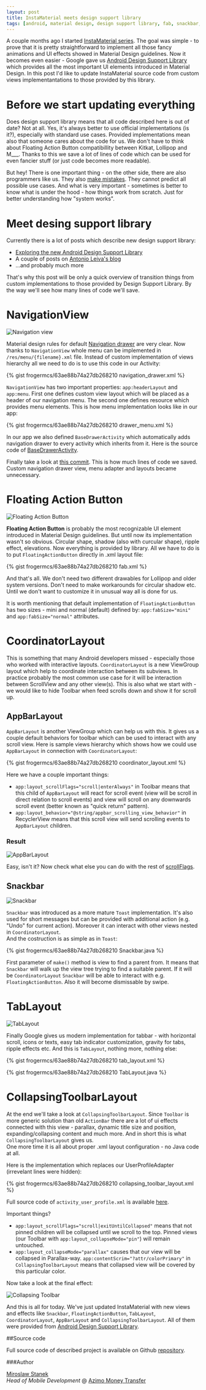 ```yaml
---
layout: post
title: InstaMaterial meets design support library
tags: [android, material design, design support library, fab, snackbar, CoordinatorLayout, TabLayout, NavigationView]
---
```


A couple months ago I started [InstaMaterial series]. The goal was simple - to prove that it is pretty straightforward to implement all those fancy animations and UI effects showed in Material Design guidelines. Now it becomes even easier - Google gave us [Android Design Support Library] which provides all the most important UI elements introduced in Material Design. In this post I'd like to update InstaMaterial source code from custom views implementantations to those provided by this library.

# Before we start updating everything

Does design support library means that all code described here is out of date? Not at all. Yes, it's always better to use official implementations (is it?), especially with standard use cases. Provided implementations mean also that someone cares about the code for us. We don't have to think about Floating Action Button compatibillity between Kitkat, Lollipop and M___. Thanks to this we save a lot of lines of code which can be used for even fancier stuff (or just code becomes more readable). 

But hey! There is one important thing - on the other side, there are also programmers like us. They also [make mistakes]. They cannot predict all possible use cases. And what is very important - sometimes is better to know what is under the hood - how things work from scratch. Just for better understanding how "system works".

# Meet desing support library
Currently there is a lot of posts which describe new design support library:

- [Exploring the new Android Design Support Library]
- A couple of posts on [Antonio Leiva's blog]
- ...and probably much more

That's why this post will be only a quick overview of transition things from custom implementations to those provided by Design Support Library. By the way we'll see how many lines of code we'll save.

# NavigationView

![Navigation view](/images/16/navigation_view.gif "Navigation view")

Material design rules for default [Navigation drawer] are very clear. Now thanks to `NavigationView` whole menu can be implemented in `/res/menu/{filename}.xml` file. Instead of custom implementation of views hierarchy all we need to do is to use this code in our Activity:

{% gist frogermcs/63ae88b74a27db268210 navigation_drawer.xml %}

`NavigationView` has two important properties: `app:headerLayout` and `app:menu`. First one defines custom view layout which will be placed as a header of our navigation menu. The second one defines resource which provides menu elements. This is how menu implementation looks like in our app:

{% gist frogermcs/63ae88b74a27db268210 drawer_menu.xml %}

In our app we also defined `BaseDrawerActivity` which automatically adds navigation drawer to every activity which inherits from it. Here is the source code of [BaseDrawerActivity].

Finally take a look at [this commit]. This is how much lines of code we saved. Custom navigation drawer view, menu adapter and layouts became unnecessary.

# Floating Action Button 

![Floating Action Button](/images/16/fab.gif "Floating Action Button")

**Floating Action Button** is probably the most recognizable UI element introduced in Material Design guidelines. But until now its implementation wasn't so obvious. Circular shape, shadow (also with curcular shape), ripple effect, elevations. Now everything is provided by library. All we have to do is to put `FloatingActionButton` directly in .xml layout file:

{% gist frogermcs/63ae88b74a27db268210 fab.xml %}

And that's all. We don't need two different drawables for Lollipop and older system versions. Don't need to make workarounds for circular shadow etc. Until we don't want to customize it in unusual way all is done for us.

It is worth mentioning that default implementation of `FloatingActionButton` has two sizes - mini and normal (default) defined by: `app:fabSize="mini"` and `app:fabSize="normal"` attributes.

# CoordinatorLayout

This is something that many Android developers missed - especially those who worked with interactive layouts. `CoordinatorLayout` is a new ViewGroup layout which help to coordinate interaction between its subviews. In practice probably the most common use case for it will be interaction between ScrollView and any other view(s). This is also what we start with - we would like to hide Toolbar when feed scrolls down and show it for scroll up.

## AppBarLayout

`AppBarLayout` is another ViewGroup which can help us with this. It gives us a couple default behaviors for toolbar which can be used to interact with any scroll view. Here is sample views hierarchy which shows how we could use `AppBarLayout` in connection with `CoordinatorLayout`:

{% gist frogermcs/63ae88b74a27db268210 coordinator_layout.xml %}

Here we have a couple important things:

- `app:layout_scrollFlags="scroll|enterAlways"` in Toolbar means that this child of `AppBarLayout` will react for scroll event (view will be scroll in direct relation to scroll events) and view will scroll on any downwards scroll event (better known as "quick return" pattern).
- `app:layout_behavior="@string/appbar_scrolling_view_behavior"` in RecyclerView means that this scroll view will send scrolling events to `AppBarLayout` children.

### Result

![AppBarLayout](/images/16/appbarlayout.gif "AppBarLayout")

Easy, isn't it? Now check what else you can do with the rest of [scrollFlags].

## Snackbar

![Snackbar](/images/16/snackbar.gif "Snackbar")

`Snackbar` was introduced as a more mature `Toast` implementation. It's also used for short messages but can be provided with additional action (e.g. "Undo" for current action). Moreover it can interact with other views nested in `CoordinatorLayout`.  
And the costruction is as simple as in `Toast`:

{% gist frogermcs/63ae88b74a27db268210 Snackbar.java %}

First parameter of `make()` method is view to find a parent from. It means that `Snackbar` will walk up the view tree trying to find a suitable parent. If it will be `CoordinatorLayout` `Snackbar` will be able to interact with e.g. `FloatingActionButton`. Also it will become dismissable by swipe.

# TabLayout

![TabLayout](/images/16/tablayout.gif "TabLayout")

Finally Google gives us modern implementation for tabbar - with horizontal scroll, icons or texts, easy tab indicator customization, gravity for tabs, ripple effects etc. And this is `TabLayout`, nothing more, nothing else:

{% gist frogermcs/63ae88b74a27db268210 tab_layout.xml %}

{% gist frogermcs/63ae88b74a27db268210 TabLayout.java %}

# CollapsingToolbarLayout

At the end we'll take a look at `CollapsingToolbarLayout`. Since `Toolbar` is more generic solution than old `ActionBar` there are a lot of ui effects connected with this view - parallax, dynamic title size and position, expanding/collapsing content and much more. And in short this is what `CollapsingToolbarLayout` gives us.  
One more time it is all about proper .xml layout configuration - no Java code at all.

Here is the implementation which replaces our UserProfileAdapter (irrevelant lines were hidden):

{% gist frogermcs/63ae88b74a27db268210 collapsing_toolbar_layout.xml %}

Full source code of `activity_user_profile.xml` is available [here]. 

Important things?

- `app:layout_scrollFlags="scroll|exitUntilCollapsed"` means that not pinned children will be collapsed until we scroll to the top. Pinned views (our Toolbar with `app:layout_collapseMode="pin"`) will remain untouched. 
- `app:layout_collapseMode="parallax"` causes that our view will be collapsed in Parallax-way. `app:contentScrim="?attr/colorPrimary"` in `CollapsingToolbarLayout` means that collapsed view will be covered by this particular color.

Now take a look at the final effect:

![Collapsing Toolbar](/images/16/collapsing_toolbar2.gif "Collapsing Toolbar")

And this is all for today. We've just updated InstaMaterial with new views and effects like `Snackbar`, `FloatingActionButton`, `TabLayout`, `CoordinatorLayout`, `AppBarLayout` and `CollapsingToolbarLayout`. All of them were provided from [Android Design Support Library].

##Source code

Full source code of described project is available on Github [repository].

###Author

[Miroslaw Stanek]  
*Head of Mobile Development* @ [Azimo Money Transfer]

[InstaMaterial series]:http://frogermcs.github.io/Instagram-with-Material-Design-concept-is-getting-real-the-summary/
[BaseDrawerActivity]:https://github.com/frogermcs/InstaMaterial/blob/d14fba84e9114de79ce263c6d68c5fb476ec53f7/app/src/main/java/io/github/froger/instamaterial/ui/activity/BaseDrawerActivity.java
[this commit]:https://github.com/frogermcs/InstaMaterial/commit/bdcc2abb89998cfca75487450cc4a9607a71ac41
[here]:https://github.com/frogermcs/InstaMaterial/blob/d14fba84e9114de79ce263c6d68c5fb476ec53f7/app/src/main/res/layout/activity_user_profile.xml
[scrollFlags]:https://developer.android.com/reference/android/support/design/widget/AppBarLayout.LayoutParams.html#setScrollFlags(int)
[Navigation drawer]:https://www.google.com/design/spec/patterns/navigation-drawer.html#
[Exploring the new Android Design Support Library]:https://medium.com/ribot-labs/exploring-the-new-android-design-support-library-b7cda56d2c32
[make mistakes]:https://code.google.com/p/android/issues/detail?id=175243
[Antonio Leiva's blog]:http://antonioleiva.com/category/blog/
[Android Design Support Library]:http://android-developers.blogspot.com/2015/05/android-design-support-library.html
[Miroslaw Stanek]:http://about.me/froger_mcs
[Azimo Money Transfer]:https://azimo.com
[repository]:https://github.com/frogermcs/InstaMaterial